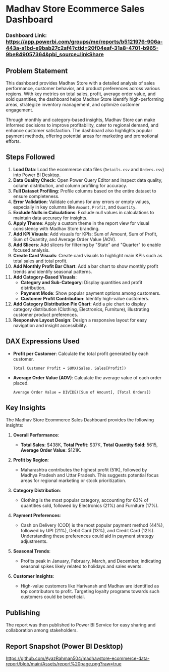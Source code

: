 # Madhav Store Ecommerce Sales Dashboard

### Dashboard Link: https://app.powerbi.com/groups/me/reports/b5121976-906a-443a-a1bd-e9bab27c2af4?ctid=20f04eaf-31a8-4701-b965-9be849057364&pbi_source=linkShare

## Problem Statement

This dashboard provides Madhav Store with a detailed analysis of sales performance, customer behavior, and product preferences across various regions. With key metrics on total sales, profit, average order value, and sold quantities, the dashboard helps Madhav Store identify high-performing areas, strategize inventory management, and optimize customer engagement.

Through monthly and category-based insights, Madhav Store can make informed decisions to improve profitability, cater to regional demand, and enhance customer satisfaction. The dashboard also highlights popular payment methods, offering potential areas for marketing and promotional efforts.

## Steps Followed

1. **Load Data**: Load the ecommerce data files (`Details.csv` and `Orders.csv`) into Power BI Desktop.
2. **Data Quality Check**: Open Power Query Editor and inspect data quality, column distribution, and column profiling for accuracy.
3. **Full Dataset Profiling**: Profile columns based on the entire dataset to ensure completeness.
4. **Error Validation**: Validate columns for any errors or empty values, especially in key columns like `Amount`, `Profit`, and `Quantity`.
5. **Exclude Nulls in Calculations**: Exclude null values in calculations to maintain data accuracy for insights.
6. **Apply Theme**: Apply a custom theme in the report view for visual consistency with Madhav Store branding.
7. **Add KPI Visuals**: Add visuals for KPIs: Sum of Amount, Sum of Profit, Sum of Quantity, and Average Order Value (AOV).
8. **Add Slicers**: Add slicers for filtering by "State" and "Quarter" to enable focused analysis.
9. **Create Card Visuals**: Create card visuals to highlight main KPIs such as total sales and total profit.
10. **Add Monthly Profit Bar Chart**: Add a bar chart to show monthly profit trends and identify seasonal patterns.
11. **Add Category-Based Visuals**:
    - **Category and Sub-Category**: Display quantities and profit distribution.
    - **Payment Mode**: Show popular payment options among customers.
    - **Customer Profit Contribution**: Identify high-value customers.
12. **Add Category Distribution Pie Chart**: Add a pie chart to display category distribution (Clothing, Electronics, Furniture), illustrating customer product preferences.
13. **Responsive Layout Design**: Design a responsive layout for easy navigation and insight accessibility.

## DAX Expressions Used

- **Profit per Customer**: Calculate the total profit generated by each customer.

    ```DAX
    Total Customer Profit = SUMX(Sales, Sales[Profit])
    ```

- **Average Order Value (AOV)**: Calculate the average value of each order placed.

    ```DAX
    Average Order Value = DIVIDE([Sum of Amount], [Total Orders])
    ```

## Key Insights

The Madhav Store Ecommerce Sales Dashboard provides the following insights:

1. **Overall Performance**:
   - **Total Sales**: $438K, **Total Profit**: $37K, **Total Quantity Sold**: 5615, **Average Order Value**: $121K.

2. **Profit by Region**:
   - Maharashtra contributes the highest profit (51K), followed by Madhya Pradesh and Uttar Pradesh. This suggests potential focus areas for regional marketing or stock prioritization.

3. **Category Distribution**:
   - Clothing is the most popular category, accounting for 63% of quantities sold, followed by Electronics (21%) and Furniture (17%).

4. **Payment Preferences**:
   - Cash on Delivery (COD) is the most popular payment method (44%), followed by UPI (21%), Debit Card (13%), and Credit Card (12%). Understanding these preferences could aid in payment strategy adjustments.

5. **Seasonal Trends**:
   - Profits peak in January, February, March, and December, indicating seasonal spikes likely related to holidays and sales events.

6. **Customer Insights**:
   - High-value customers like Harivansh and Madhav are identified as top contributors to profit. Targeting loyalty programs towards such customers could be beneficial.

## Publishing

The report was then published to Power BI Service for easy sharing and collaboration among stakeholders.


## Report Snapshot (Power BI Desktop)
https://github.com/AyazRahman504/madhavstore-ecommerce-data-report/blob/main/Assets/report%20page.png?raw=true

